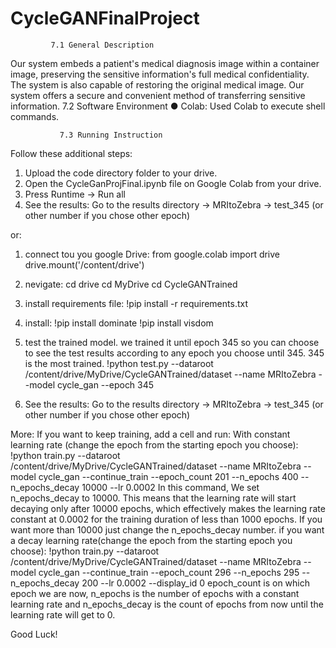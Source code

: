 # CycleGANFinalProject
             7.1 General Description
Our system embeds a patient's medical diagnosis image within a container image, preserving the sensitive information's full medical confidentiality. The system is also capable of restoring the original medical image.
Our system offers a secure and convenient method of transferring sensitive information. 
               7.2 Software Environment
●	Colab: Used Colab to execute shell commands.

               7.3 Running Instruction
Follow these additional steps:

1. Upload the code directory  folder to your drive.
2. Open the CycleGanProjFinal.ipynb file on Google Colab from your drive.
3. Press Runtime -> Run all
4. See the results: Go to the results directory -> MRItoZebra -> test_345 (or other number if you chose other epoch)

or:

1. connect tou you google Drive:
from google.colab import drive
drive.mount('/content/drive')

2. nevigate:
   cd drive
   cd MyDrive
   cd CycleGANTrained

3. install requirements file:
   !pip install -r requirements.txt

4. install:
   !pip install dominate
   !pip install visdom

5. test the trained model. we trained it until epoch 345 so you can choose to see the test results according to any epoch you choose until 345. 345 is the most trained. 
   !python test.py --dataroot /content/drive/MyDrive/CycleGANTrained/dataset --name MRItoZebra --model cycle_gan --epoch 345

6. See the results:
   Go to the results directory -> MRItoZebra -> test_345 (or other number if you chose other epoch)

More:
If you want to keep training, add a cell and run: 
With constant learning rate (change the epoch from the starting epoch you choose):
!python train.py --dataroot /content/drive/MyDrive/CycleGANTrained/dataset --name MRItoZebra --model cycle_gan --continue_train --epoch_count 201 --n_epochs 400 --n_epochs_decay 10000 --lr 0.0002
In this command, We set n_epochs_decay to 10000. This means that the learning rate will start decaying only after 10000 epochs, which effectively makes the learning rate constant at 0.0002 for the training duration of less than 1000 epochs. If you want more than 10000 just change the n_epochs_decay number.
if you want a decay learning rate(change the epoch from the starting epoch you choose):
!python train.py --dataroot /content/drive/MyDrive/CycleGANTrained/dataset --name MRItoZebra --model cycle_gan --continue_train --epoch_count 296 --n_epochs 295 --n_epochs_decay 200 --lr 0.0002 --display_id 0
epoch_count is on which epoch we are now, n_epochs is the number of epochs with a constant learning rate and n_epochs_decay is the count of epochs from now until the learning rate will get to 0.


Good Luck!



   


